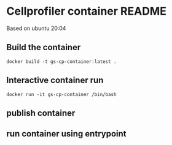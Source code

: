 # Cellprofiler container README

Based on ubuntu 20:04

## Build the container
`docker build -t gs-cp-container:latest .`

## Interactive container run
`docker run -it gs-cp-container /bin/bash`

## publish container

## run container using entrypoint
